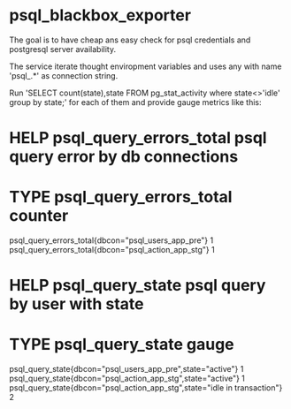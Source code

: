 # psql_blackbox_exporter
The goal is to have cheap ans easy check for psql credentials and postgresql server availability. 

The service iterate thought enviropment variables and uses any with name 'psql_.*' as connection string. 

Run 'SELECT count(state),state FROM pg_stat_activity where state<>'idle' group by state;' for each of them and provide gauge metrics like this:

# HELP psql_query_errors_total psql query error by db connections
# TYPE psql_query_errors_total counter
psql_query_errors_total{dbcon="psql_users_app_pre"} 1
psql_query_errors_total{dbcon="psql_action_app_stg"} 1
# HELP psql_query_state psql query by user with state
# TYPE psql_query_state gauge
psql_query_state{dbcon="psql_users_app_pre",state="active"} 1
psql_query_state{dbcon="psql_action_app_stg",state="active"} 1
psql_query_state{dbcon="psql_action_app_stg",state="idle in transaction"} 2


